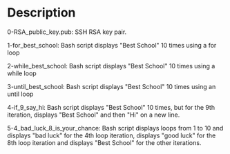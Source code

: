 # Description

0-RSA_public_key.pub: SSH RSA key pair.

1-for_best_school: Bash script displays "Best School" 10 times using a for loop

2-while_best_school: Bash script displays "Best School" 10 times using a while loop

3-until_best_school: Bash script displays "Best School" 10 times using an until loop

4-if_9_say_hi: Bash script displays "Best School" 10 times, but for the 9th iteration, displays "Best School" and then "Hi" on a new line.

5-4_bad_luck_8_is_your_chance: Bash script displays loops from 1 to 10 and displays "bad luck" for the 4th loop iteration, displays "good luck" for the 8th loop iteration and displays "Best School" for the other iterations.

